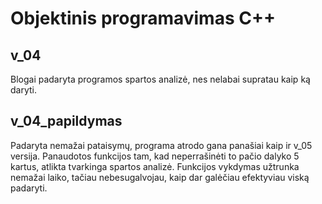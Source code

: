 # Objektinis programavimas C++

## v_04
Blogai padaryta programos spartos analizė, nes nelabai supratau kaip ką daryti.

## v_04_papildymas
Padaryta nemažai pataisymų, programa atrodo gana panašiai kaip ir v_05 versija. Panaudotos funkcijos tam, kad neperrašinėti to pačio dalyko 5 kartus, atlikta tvarkinga spartos analizė. Funkcijos vykdymas užtrunka nemažai laiko, tačiau nebesugalvojau, kaip dar galėčiau efektyviau viską padaryti.
